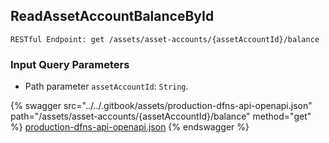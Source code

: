 
## ReadAssetAccountBalanceById
`RESTful Endpoint: get /assets/asset-accounts/{assetAccountId}/balance`



### Input Query Parameters
* Path parameter `assetAccountId`: `String`.  
  


{% swagger src="../../.gitbook/assets/production-dfns-api-openapi.json" path="/assets/asset-accounts/{assetAccountId}/balance" method="get" %}
[production-dfns-api-openapi.json](../../.gitbook/assets/production-dfns-api-openapi.json)
{% endswagger %}
